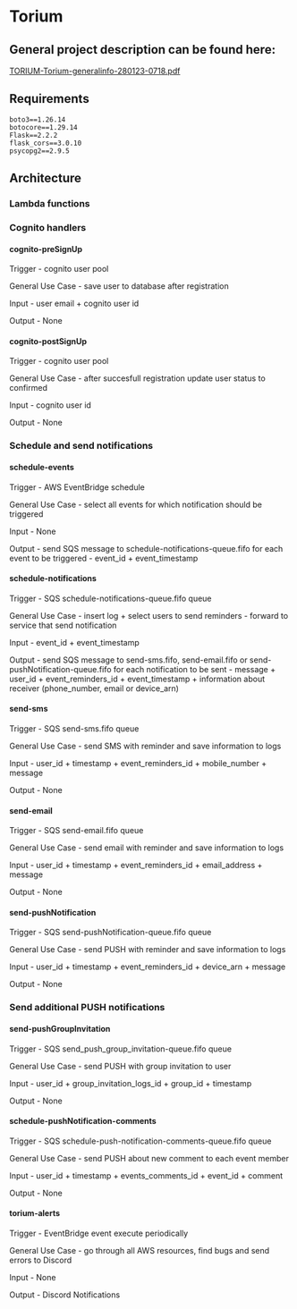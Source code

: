 # Torium
## General project description can be found here:

[TORIUM-Torium-generalinfo-280123-0718.pdf](https://github.com/ArtCie/Torium-BE/files/10526560/TORIUM-Torium-generalinfo-280123-0718.pdf)

## Requirements
```
boto3==1.26.14
botocore==1.29.14
Flask==2.2.2
flask_cors==3.0.10
psycopg2==2.9.5
```

## Architecture

### Lambda functions

### Cognito handlers

#### cognito-preSignUp

Trigger - cognito user pool

General Use Case - save user to database after registration

Input - user email + cognito user id

Output - None


#### cognito-postSignUp

Trigger - cognito user pool

General Use Case - after succesfull registration update user status to confirmed

Input - cognito user id

Output - None


### Schedule and send notifications



#### schedule-events

Trigger - AWS EventBridge schedule

General Use Case - select all events for which notification should be triggered

Input - None

Output - send SQS message to schedule-notifications-queue.fifo for each event to be triggered - event_id + event_timestamp



#### schedule-notifications

Trigger - SQS schedule-notifications-queue.fifo queue

General Use Case - insert log + select users to send reminders - forward to service that send notification

Input - event_id + event_timestamp

Output - send SQS message to send-sms.fifo, send-email.fifo or send-pushNotification-queue.fifo for each notification to be sent - message + user_id + event_reminders_id + event_timestamp + information about receiver (phone_number, email or device_arn)



#### send-sms

Trigger - SQS send-sms.fifo queue

General Use Case - send SMS with reminder and save information to logs

Input - user_id + timestamp + event_reminders_id + mobile_number + message

Output - None



#### send-email

Trigger - SQS send-email.fifo queue

General Use Case - send email with reminder and save information to logs

Input - user_id + timestamp + event_reminders_id + email_address + message

Output - None



#### send-pushNotification

Trigger - SQS send-pushNotification-queue.fifo queue

General Use Case - send PUSH with reminder and save information to logs

Input - user_id + timestamp + event_reminders_id + device_arn + message

Output - None



### Send additional PUSH notifications



#### send-pushGroupInvitation

Trigger - SQS send_push_group_invitation-queue.fifo queue

General Use Case - send PUSH with group invitation to user

Input - user_id + group_invitation_logs_id + group_id + timestamp

Output - None



#### schedule-pushNotification-comments

Trigger - SQS schedule-push-notification-comments-queue.fifo queue

General Use Case - send PUSH about new comment to each event member

Input - user_id + timestamp + events_comments_id + event_id + comment

Output - None

#### torium-alerts

Trigger - EventBridge event execute periodically

General Use Case - go through all AWS resources, find bugs and send errors to Discord

Input - None

Output - Discord Notifications

